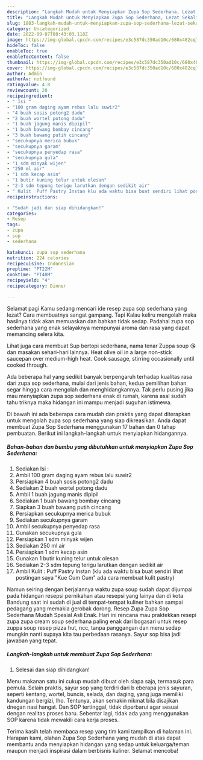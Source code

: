 ```yaml
---
description: "Langkah Mudah untuk Menyiapkan Zupa Sop Sederhana, Lezat Sekali"
title: "Langkah Mudah untuk Menyiapkan Zupa Sop Sederhana, Lezat Sekali"
slug: 1803-langkah-mudah-untuk-menyiapkan-zupa-sop-sederhana-lezat-sekali
category: Uncategorized
date: 2022-09-07T08:43:03.118Z
image: https://img-global.cpcdn.com/recipes/e3c587dc350ad10c/680x482cq70/zupa-sop-sederhana-foto-resep-utama.jpg
hideToc: false
enableToc: true
enableTocContent: false
thumbnail: https://img-global.cpcdn.com/recipes/e3c587dc350ad10c/680x482cq70/zupa-sop-sederhana-foto-resep-utama.jpg
cover: https://img-global.cpcdn.com/recipes/e3c587dc350ad10c/680x482cq70/zupa-sop-sederhana-foto-resep-utama.jpg
author: Admin
authorAv: notfound
ratingvalue: 4.8
reviewcount: 20
recipeingredient:
- " Isi "
- "100 gram daging ayam rebus lalu suwir2"
- "4 buah sosis potong2 dadu"
- "2 buah wortel potong dadu"
- "1 buah jagung manis dipipil"
- "1 buah bawang bombay cincang"
- "3 buah bawang putih cincang"
- "secukupnya merica bubuk"
- "secukupnya garam"
- "secukupnya penyedap rasa"
- "secukupnya gula"
- "1 sdm minyak wijen"
- "250 ml air"
- "1 sdm kecap asin"
- "1 butir kuning telur untuk olesan"
- "2-3 sdm tepung terigu larutkan dengan sedikit air"
- " Kulit  Puff Pastry Instan klu ada waktu bisa buat sendiri lihat postingan saya Kue Cum Cum ada cara membuat kulit pastry"
recipeinstructions:

- "Sudah jadi dan siap dihidangkan!"
categories:
- Resep
tags:
- zupa
- sop
- sederhana

katakunci: zupa sop sederhana 
nutrition: 224 calories
recipecuisine: Indonesian
preptime: "PT22M"
cooktime: "PT48M"
recipeyield: "4"
recipecategory: Dinner

---
```



Selamat pagi Kamu sedang mencari ide resep zupa sop sederhana yang lezat? Cara membuatnya sangat gampang. Tapi Kalau keliru mengolah maka hasilnya tidak akan memuaskan dan bahkan tidak sedap. Padahal zupa sop sederhana yang enak selayaknya mempunyai aroma dan rasa yang dapat memancing selera kita.


Lihat juga cara membuat Sup bertopi sederhana, nama tenar Zuppa soup 😘 dan masakan sehari-hari lainnya. Heat olive oil in a large non-stick saucepan over medium-high heat. Cook sausage, stirring occasionally until cooked through.

Ada beberapa hal yang sedikit banyak berpengaruh terhadap kualitas rasa dari zupa sop sederhana, mulai dari jenis bahan, kedua pemilihan bahan segar hingga cara mengolah dan menghidangkannya. Tak perlu pusing jika mau menyiapkan zupa sop sederhana enak di rumah, karena asal sudah tahu triknya maka hidangan ini mampu menjadi suguhan istimewa.


Di bawah ini ada beberapa cara mudah dan praktis yang dapat diterapkan untuk mengolah zupa sop sederhana yang siap dikreasikan. Anda dapat membuat Zupa Sop Sederhana menggunakan 17 bahan dan 0 tahap pembuatan. Berikut ini langkah-langkah untuk menyiapkan hidangannya.

<!--inarticleads1-->

##### Bahan-bahan dan bumbu yang dibutuhkan untuk menyiapkan Zupa Sop Sederhana:

1. Sediakan  Isi :
1. Ambil 100 gram daging ayam rebus lalu suwir2
1. Persiapkan 4 buah sosis potong2 dadu
1. Sediakan 2 buah wortel potong dadu
1. Ambil 1 buah jagung manis dipipil
1. Sediakan 1 buah bawang bombay cincang
1. Siapkan 3 buah bawang putih cincang
1. Persiapkan secukupnya merica bubuk
1. Sediakan secukupnya garam
1. Ambil secukupnya penyedap rasa
1. Gunakan secukupnya gula
1. Persiapkan 1 sdm minyak wijen
1. Sediakan 250 ml air
1. Persiapkan 1 sdm kecap asin
1. Gunakan 1 butir kuning telur untuk olesan
1. Sediakan 2-3 sdm tepung terigu larutkan dengan sedikit air
1. Ambil  Kulit : Puff Pastry Instan (klu ada waktu bisa buat sendiri lihat postingan saya &#34;Kue Cum Cum&#34; ada cara membuat kulit pastry)


Namun seiring dengan berjalannya waktu zupa soup sudah dapat dijumpai pada hidangan resepsi pernikahan atau resepsi yang lainya dan di kota Bandung saat ini sudah di jual di tempat-tempat kuliner bahkan sampai pedagang yang memakia gerobak dorong. Resep Zupa Zupa Sop Sederhana Mudah Spesial Asli Enak. Hari ini rencana mau praktekkan resepi zupa zupa cream soup sederhana paling enak dari bogasari untuk resep zuppa soup resep pizza hut, ncc, tanpa panggangan dan menu sedap mungkin nanti supaya kita tau perbedaan rasanya. Sayur sop bisa jadi jawaban yang tepat. 

<!--inarticleads2-->

##### Langkah-langkah untuk membuat Zupa Sop Sederhana:


1. Selesai dan siap dihidangkan!

Menu makanan satu ini cukup mudah dibuat oleh siapa saja, termasuk para pemula. Selain praktis, sayur sop yang terdiri dari b eberapa jenis sayuran, seperti kentang, wortel, buncis, selada, dan daging, yang juga memiliki kandungan bergizi, lho. Tentunya, akan semakin nikmat bila disajikan dnegan nasi hangat. Dan SOP tertinggal, tidak diperbarui agar sesuai dengan realitas proses baru. Sebentar lagi, tidak ada yang menggunakan SOP karena tidak mewakili cara kerja proses. 

Terima kasih telah membaca resep yang tim kami tampilkan di halaman ini. Harapan kami, olahan Zupa Sop Sederhana yang mudah di atas dapat membantu anda menyiapkan hidangan yang sedap untuk keluarga/teman maupun menjadi inspirasi dalam berbisnis kuliner. Selamat mencoba!
